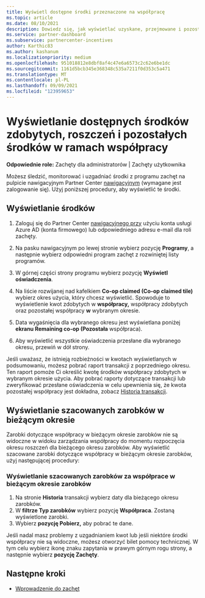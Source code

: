```yaml
---
title: Wyświetl dostępne środki przeznaczone na współpracę
ms.topic: article
ms.date: 08/10/2021
description: Dowiedz się, jak wyświetlać uzyskane, przejmowane i pozostałe środki współpracy, wyświetlać daty wygaśnięcia i uzgadniać niespójne kwoty.
ms.service: partner-dashboard
ms.subservice: partnercenter-incentives
author: Karthic83
ms.author: kashanum
ms.localizationpriority: medium
ms.openlocfilehash: 951018812e8dbf8af4c47e6a6573c2c62e6be1dc
ms.sourcegitcommit: 1161d5bcb345e368348c535a7211f0d353c5a471
ms.translationtype: MT
ms.contentlocale: pl-PL
ms.lasthandoff: 09/09/2021
ms.locfileid: "123959653"
---
```

# <a name="view-available-earned-claimed-and-remaining-co-op-funds"></a>Wyświetlanie dostępnych środków zdobytych, roszczeń i pozostałych środków w ramach współpracy

**Odpowiednie role:** Zachęty dla administratorów | Zachęty użytkownika

Możesz śledzić, monitorować i uzgadniać środki z programu zachęt na pulpicie nawigacyjnym Partner Center [nawigacyjnym](https://partner.microsoft.com/dashboard/) (wymagane jest zalogowanie się). Użyj poniższej procedury, aby wyświetlić te środki.

## <a name="view-your-funds"></a>Wyświetlanie środków

1. Zaloguj się do Partner Center [nawigacyjnego przy](https://partner.microsoft.com/dashboard/) użyciu konta usługi Azure AD (konta firmowego) lub odpowiedniego adresu e-mail dla roli zachęty.

2. Na pasku nawigacyjnym po lewej stronie wybierz pozycję **Programy**, a następnie wybierz odpowiedni program zachęt z rozwiniętej listy programów.

3. W górnej części strony programu wybierz pozycję **Wyświetl oświadczenia**.

4. Na liście rozwijanej nad kafelkiem **Co-op claimed (Co-op claimed tile)** wybierz okres użycia, który chcesz wyświetlić. Spowoduje to wyświetlenie kwot zdobytych w **współpracy,** współpracy zdobytych oraz pozostałej współpracy **w** wybranym okresie.

5. Data wygaśnięcia dla wybranego okresu jest wyświetlana poniżej **ekranu Remaining co-op (Pozostała** współpraca).  

6. Aby wyświetlić wszystkie oświadczenia przesłane dla wybranego okresu, przewiń w dół strony.

Jeśli uważasz, że istnieją rozbieżności w kwotach wyświetlanych w podsumowaniu, możesz pobrać raport transakcji z poprzedniego okresu. Ten raport pomoże Ci określić kwotę środków współpracy zdobytych w wybranym okresie użycia. Aby pobrać raporty dotyczące transakcji lub zweryfikować przesłane oświadczenia w celu upewnienia się, że kwota pozostałej współpracy jest dokładna, zobacz [Historia transakcji](./payout-statement.md#transaction-history).

## <a name="view-estimated-earnings-during-the-current-period"></a>Wyświetlanie szacowanych zarobków w bieżącym okresie
Zarobki dotyczące współpracy w bieżącym okresie zarobków nie są widoczne w widoku zarządzania współpracy do momentu rozpoczęcia okresu roszczeń dla bieżącego okresu zarobków. Aby wyświetlić szacowane zarobki dotyczące współpracy w bieżącym okresie zarobków, użyj następującej procedury:

### <a name="view-your-estimated-co-op-earnings-for-the-current-earning-period"></a>Wyświetlanie szacowanych zarobków za współprace w bieżącym okresie zarobków

1. Na stronie **Historia** transakcji wybierz daty dla bieżącego okresu zarobków.
2. W **filtrze Typ zarobków** wybierz pozycję **Współpraca**. Zostaną wyświetlone zarobki.
3. Wybierz **pozycję Pobierz,** aby pobrać te dane.

Jeśli nadal masz problemy z uzgadnianiem kwot lub jeśli niektóre środki współpracy nie są widoczne, możesz otworzyć bilet pomocy technicznej. W tym celu wybierz ikonę znaku zapytania w prawym górnym rogu strony, a następnie wybierz **pozycję Zachęty**.

## <a name="next-steps"></a>Następne kroki

- [Wprowadzenie do zachęt](incentives-get-started-intro.md)